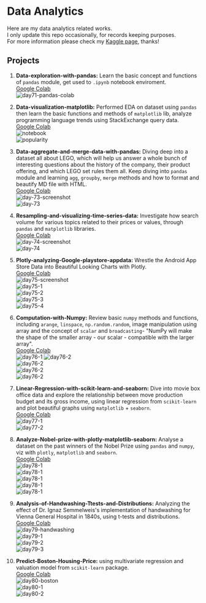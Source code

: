 # Data Analytics
Here are my data analytics related works.  
I only update this repo occasionally, for records keeping purposes.  
For more information please check my [Kaggle page](https://www.kaggle.com/angelcc), thanks!  
## Projects
1. **Data-exploration-with-pandas:** Learn the basic concept and functions of `pandas` module, get used to `.ipynb` notebook enviroment.  
[Google Colab](https://colab.research.google.com/drive/1M6zKkEcVuUa2faFtK4MkyPiDTF_oS-PD?usp=sharing)  
![day71-pandas-colab](./img/day71-data-science.gif)  

2. **Data-visualization-matplotlib:** Performed EDA on dataset using `pandas` then learn the basic functions and methods of `matplotlib` lib, analyze programming language trends using StackExchange query data.  
[Google Colab](https://colab.research.google.com/drive/1ZbayOu2tKXJW_W7O__z5ZQ_RV4s1-BNr?usp=sharing)  
![notebook](./img/day72-data-viz1.gif)  
![popularity](./img/day72-data-viz.gif)  

3. **Data-aggregate-and-merge-data-with-pandas:** Diving deep into a dataset all about LEGO, which will help us answer a whole bunch of interesting questions about the history of the company, their product offering, and which LEGO set rules them all. Keep diving into `pandas` module and learning `agg`, `groupby`, `merge` methods and how to format and beautify MD file with HTML.  
[Google Colab](https://colab.research.google.com/drive/1tRpyl94MWhNTMm5ouAW5AQ4o1jqqU4wN?usp=sharing)  
![day-73-screenshot](./img/day73-data-science.gif)  
![day-73](./img/day-73-lego.png)  

4. **Resampling-and-visualizing-time-series-data:** Investigate how search volume for various topics related to their prices or values, through `pandas` and `matplotlib` libraries.  
[Google Colab](https://colab.research.google.com/drive/1iN3VAcKX6VeBty6cvGNEzNnANiHa_ORf?usp=sharing)  
![day-74-screenshot](./img/day74-resampling-and-visualising-time-series-data.gif)  
![day-74](./img/day74-google-trend.png)  

5. **Plotly-analyzing-Google-playstore-appdata:** Wrestle the Android App Store Data into Beautiful Looking Charts with Plotly.  
[Google Colab](https://colab.research.google.com/drive/1Ngxezt33BE1AIbHhQSoXSieSirOHGU0t?usp=sharing)  
![day75-screenshot](./img/day75-plotly-analyzing-google-playstore.gif)  
![day75-1](./img/day75-google-playstore1.png)  
![day75-2](./img/day75-google-playstore2.png)  
![day75-3](./img/day75-google-playstore3.png)  
![day75-4](./img/day75-google-playstore4.png)  

6. **Computation-with-Numpy:** Review basic `numpy` methods and functions, including `arange`, `linspace`, `np.random.random`, image manipulation using array and the concept of `scalar` and `broadcasting`- "NumPy will make the shape of the smaller array - our scalar - compatible with the larger array".  
[Google Colab](https://colab.research.google.com/drive/1JaFKdppfdIZ_uBfiOAuC4uhn8F5NDQRU?usp=sharing)  
![day76-1](./img/day76-data-with-numpy.gif) 
![day76-2](./img/day76-recoon.png)   
![day76-2](./img/day76-recoon-grey.png)  
![day76-2](./img/day76-recoon-grey2.png)  
![day76-2](./img/day76-recoon-grey34.png)  

7. **Linear-Regression-with-scikit-learn-and-seaborn:** Dive into movie box office data and explore the relationship between move production budget and its gross income, using linear regression from `scikit-learn` and plot beautiful graphs using `matplotlib` + `seaborn`.  
[Google Colab](https://colab.research.google.com/drive/1eyAri1k7wACnbbty5lbn4nWTBOx6rzVM?usp=sharing)  
![day77-1](./img/day77-linear-regression-seaborn.gif)  
![day77-2](./img/day77-1.png)  

8. **Analyze-Nobel-prize-with-plotly-matplotlib-seaborn:** Analyse a dataset on the past winners of the Nobel Prize using `pandas` and `numpy`, viz with `plotly`, `matplotlib` and `seaborn`.  
[Google Colab](https://colab.research.google.com/drive/1ZulTM0NykyPPL4h5o5y5COpnLP5wtv6L?usp=sharing)  
![day78-1](./img/day78-nobel-prize-with-plotly-matplotlib-seaborn.gif)  
![day78-1](./img/day78-2.png)  
![day78-1](./img/day78-3.png)  
![day78-1](./img/day78-5.png)  
![day78-1](./img/day78-6.png)  

9. **Analysis-of-Handwashing-Ttests-and-Distributions:** Analyzing the effect of Dr. Ignaz Semmelweis's implementation of handwashing for Vienna General Hospital in 1840s, using t-tests and distributions.  
[Google Colab](https://colab.research.google.com/drive/1HQeV68YywJjRc69mvuI6gIr6_ZJpAQgT?usp=sharing)  
![day79-handwashing](./img/day79-washing-hands.gif)  
![day79-1](./img/day79-1.png)  
![day79-2](./img/day79-2.png)  
![day79-3](./img/day79-3.png)  

10. **Predict-Boston-Housing-Price:** using multivariate regression and valuation model from `scikit-learn` package.  
[Google Colab](https://colab.research.google.com/drive/12UqogkL4kdmLuye39t_qSp0p3DkKWcZL?usp=sharing)  
![day80-boston](./img/day80-predict-boston-housing-price.gif)  
![day80-1](./img/day80-1.png)  
![day80-2](./img/day80-2.png)  